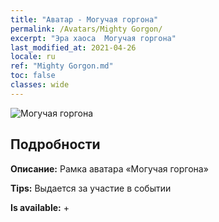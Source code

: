 ```yaml
---
title: "Аватар - Могучая горгона"
permalink: /Avatars/Mighty Gorgon/
excerpt: "Эра хаоса  Могучая горгона"
last_modified_at: 2021-04-26
locale: ru
ref: "Mighty Gorgon.md"
toc: false
classes: wide
---
```

 ![Могучая горгона](/images/a/avatarFrame_60.png)

## Подробности

 **Описание:** Рамка аватара «Могучая горгона» 

 **Tips:** Выдается за участие в событии 

 **Is available:**  + 


